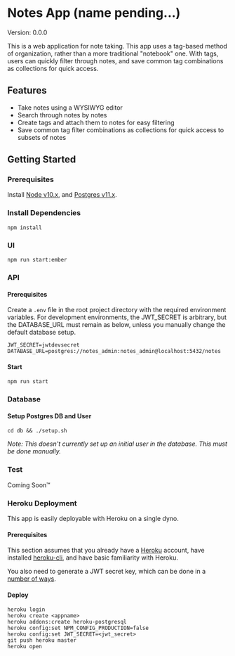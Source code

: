 # Notes App (name pending...)
Version: 0.0.0

This is a web application for note taking. This app uses a tag-based method of organization,
rather than a more traditional "notebook" one. With tags, users can quickly filter through notes,
and save common tag combinations as collections for quick access.

## Features
* Take notes using a WYSIWYG editor
* Search through notes by notes
* Create tags and attach them to notes for easy filtering
* Save common tag filter combinations as collections for quick access to subsets of notes

## Getting Started
### Prerequisites
Install [Node v10.x](https://nodejs.org/en/), and [Postgres v11.x](https://www.postgresql.org/).

### Install Dependencies
```
npm install
```

### UI
```
npm run start:ember
```

### API
#### Prerequisites
Create a `.env` file in the root project directory with the required environment variables. For development environments,
the JWT_SECRET is arbitrary, but the DATABASE_URL must remain as below, unless you manually change the default database setup.
```
JWT_SECRET=jwtdevsecret
DATABASE_URL=postgres://notes_admin:notes_admin@localhost:5432/notes
```

#### Start
```
npm run start
```

### Database
#### Setup Postgres DB and User
```
cd db && ./setup.sh
```

*Note: This doesn't currently set up an initial user in the database. This must be done manually.*

### Test
Coming Soon™

### Heroku Deployment
This app is easily deployable with Heroku on a single dyno.

#### Prerequisites
This section assumes that you already have a [Heroku](https://www.heroku.com/) account,
have installed [heroku-cli](https://devcenter.heroku.com/articles/heroku-cli),
and have basic familiarity with Heroku.

You also need to generate a JWT secret key, which can be done in a [number of ways](https://www.google.com/search?q=generate+jwt+secret).

#### Deploy
```
heroku login
heroku create <appname>
heroku addons:create heroku-postgresql
heroku config:set NPM_CONFIG_PRODUCTION=false
heroku config:set JWT_SECRET=<jwt_secret>
git push heroku master
heroku open
```



